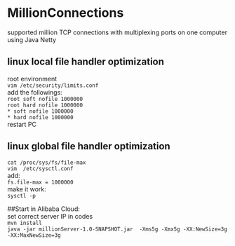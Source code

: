 # MillionConnections  
supported million TCP connections with multiplexing ports on one computer using Java Netty  
## linux local file handler optimization  
root environment  
`vim /etc/security/limits.conf`  
add the followings:  
`root soft nofile 1000000`  
`root hard nofile 1000000`  
`* soft nofile 1000000`  
`* hard nofile 1000000`  
restart PC  

## linux global file handler optimization  
`cat /proc/sys/fs/file-max`  
`vim  /etc/sysctl.conf`  
add:  
`fs.file-max = 1000000`  
make it work:  
`sysctl -p`  

##Start in Alibaba Cloud:  
set correct server IP in codes  
`mvn install`  
`java -jar millionServer-1.0-SNAPSHOT.jar  -Xms5g -Xmx5g -XX:NewSize=3g -XX:MaxNewSize=3g`  
